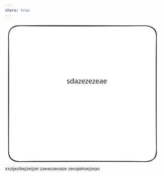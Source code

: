 ```yaml
---
share: true
---
```

![Drawing 2024-05-27 18.48.13.excalidraw](../images/Drawing-2024-05-27-18.48.13.svg)
xxzijezikejzeijzei
zaeaozeoaze
zeoajekoejzeao